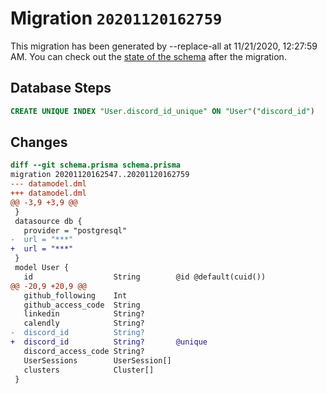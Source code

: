 # Migration `20201120162759`

This migration has been generated by --replace-all at 11/21/2020, 12:27:59 AM.
You can check out the [state of the schema](./schema.prisma) after the migration.

## Database Steps

```sql
CREATE UNIQUE INDEX "User.discord_id_unique" ON "User"("discord_id")
```

## Changes

```diff
diff --git schema.prisma schema.prisma
migration 20201120162547..20201120162759
--- datamodel.dml
+++ datamodel.dml
@@ -3,9 +3,9 @@
 }
 datasource db {
   provider = "postgresql"
-  url = "***"
+  url = "***"
 }
 model User {
   id                  String        @id @default(cuid())
@@ -20,9 +20,9 @@
   github_following    Int
   github_access_code  String
   linkedin            String?
   calendly            String?
-  discord_id          String?
+  discord_id          String?       @unique
   discord_access_code String?
   UserSessions        UserSession[]
   clusters            Cluster[]
 }
```


